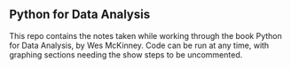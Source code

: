 ## Python for Data Analysis

This repo contains the notes taken while working through the book Python for Data Analysis, by Wes McKinney. Code can be run at any time, with graphing sections needing the show steps to be uncommented.